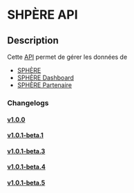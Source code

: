 # SHPÈRE API

## Description
Cette [API](https://sphere-350012.ey.r.appspot.com/) permet de gérer les données de 
- [SPHÈRE](https://reseau-sphere.com) 
- [SPHÈRE Dashboard](https://dashboard.reseau-sphere.com) 
- [SPHÈRE Partenaire](https://partner.reseau-sphere.com) 

### Changelogs

#### [v1.0.0](./changelogs/v1.0.0.md)
#### [v1.0.1-beta.1](./changelogs/v1.0.1-beta.1.md)
#### [v1.0.1-beta.3](./changelogs/v1.0.1-beta.3.md)
#### [v1.0.1-beta.4](./changelogs/v1.0.1-beta.4.md)
#### [v1.0.1-beta.5](./changelogs/v1.0.1-beta.5.md)
